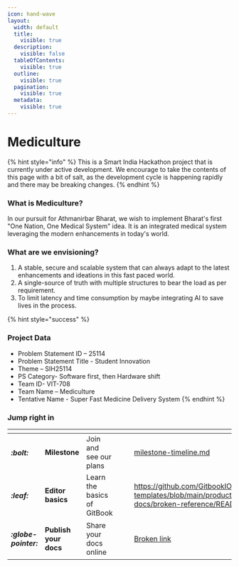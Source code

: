 ```yaml
---
icon: hand-wave
layout:
  width: default
  title:
    visible: true
  description:
    visible: false
  tableOfContents:
    visible: true
  outline:
    visible: true
  pagination:
    visible: true
  metadata:
    visible: true
---
```


# Mediculture

{% hint style="info" %}
This is a Smart India Hackathon project that is currently under active development. We encourage to take the contents of this page with a bit of salt, as the development cycle is happening rapidly and there may be breaking changes.
{% endhint %}

### What is Mediculture?

In our pursuit for Athmanirbar Bharat, we wish to implement Bharat's first "One Nation, One Medical System" idea. It is an integrated medical system leveraging the modern enhancements in today's world.

### What are we envisioning?

1. A stable, secure and scalable system that can always adapt to the latest enhancements and ideations in this fast paced world.
2. A single-source of truth with multiple structures to bear the load as per requirement.
3. To limit latency and time consumption by maybe integrating AI to save lives in the process.

{% hint style="success" %}
### Project Data



* Problem Statement ID – 25114
* Problem Statement Title - Student Innovation
* Theme – SIH25114
* PS Category- Software first, then Hardware shift
* Team ID- VIT-708
* Team Name – Mediculture
* Tentative Name - Super Fast Medicine Delivery System
{% endhint %}



### Jump right in

<table data-view="cards"><thead><tr><th></th><th></th><th></th><th data-hidden data-card-cover data-type="files"></th><th data-hidden></th><th data-hidden data-card-target data-type="content-ref"></th></tr></thead><tbody><tr><td><h4><i class="fa-bolt">:bolt:</i></h4></td><td><strong>Milestone</strong></td><td>Join and see our plans</td><td></td><td></td><td><a href="getting-started/milestone-timeline.md">milestone-timeline.md</a></td></tr><tr><td><h4><i class="fa-leaf">:leaf:</i></h4></td><td><strong>Editor basics</strong></td><td>Learn the basics of GitBook</td><td></td><td></td><td><a href="https://github.com/GitbookIO/gitbook-templates/blob/main/product-docs/broken-reference/README.md">https://github.com/GitbookIO/gitbook-templates/blob/main/product-docs/broken-reference/README.md</a></td></tr><tr><td><h4><i class="fa-globe-pointer">:globe-pointer:</i></h4></td><td><strong>Publish your docs</strong></td><td>Share your docs online</td><td></td><td></td><td><a href="broken-reference">Broken link</a></td></tr></tbody></table>
